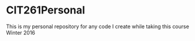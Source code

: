 # CIT261Personal
This is my personal repository for any code I create while taking this course Winter 2016
